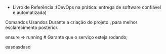 
* Livro de Referência :(DevOps na prática: entrega de software confiável e automatizada)


Comandos Usandos Durante a criação do projeto , para melhor esclarecimento posterior.

<p>ensure => running # Garante que o serviço esteja rodando;</p>
easdasdasd

 



